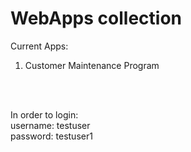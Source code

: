 # WebApps collection
 
Current Apps:
<br>
1. Customer Maintenance Program

<br>
<br>

In order to login:
<br>
username: testuser
<br>
password: testuser1
